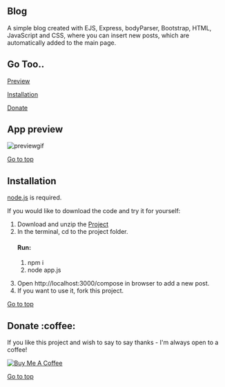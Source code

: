 <section id="top">
  <h1>Blog</h1>
<p>A simple blog created with EJS, Express, bodyParser, Bootstrap, HTML, JavaScript and CSS, where you can insert new posts, which are automatically added to the main page.</p>
  </section>

  <h2>Go Too..</h2>

  <p><a href="#preview">Preview</a></p>
  <p><a href="#installation">Installation</a></p>
  <p><a href="#donate">Donate</a></p>

  <section id="preview">
    <h2>App preview</h2>
    <img src="https://user-images.githubusercontent.com/109655925/196163423-0a8b4038-739e-406b-a24b-9b4664e63e07.gif" alt="previewgif">
    <p><a href="#top">Go to top</a></p>
  </section>

  <section id="installation">
    <h2>Installation</h2>
    <p><a href="http://nodejs.org/download/">node.js</a> is required.</p>
    <p>If you would like to download the code and try it for yourself:</p>
    <ol>
      <li>Download and unzip the <a href="https://github.com/Rasnath/Blog">Project</a></li>
      <li>In the terminal, cd to the project folder.</li>
      <h4>Run:</h4>
      <ol>
        <li>npm i</li>
        <li>node app.js</li>
      </ol>
      <p></p>
      <li>Open http://localhost:3000/compose in browser to add a new post.</li>
      <li>If you want to use it, fork this project.</li>
    </ol>
    <p><a href="#top">Go to top</a></p>
  </section>

  <section id="donate">
    <h2>Donate :coffee:</h2>
    <p>If you like this project and wish to say to say thanks - I'm always open to a coffee!</p>
    <a href="https://www.buymeacoffee.com/rasnath" target="_blank"><img src="https://www.buymeacoffee.com/assets/img/custom_images/black_img.png" alt="Buy Me A Coffee" style="height: auto !important;width: auto !important;"></a>
    <p><a href="#top">Go to top</a></p>
  </section>
